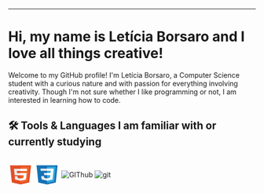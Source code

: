 <!-- - 👋 Hi, I’m @leticiaborsaro
- 👀 I’m interested in anything creative!
- 🌱 I’m currently studying Computer Science in UniCEUB

<!---
leticiaborsaro/leticiaborsaro is a ✨ special ✨ repository because its `README.md` (this file) appears on your GitHub profile.
You can click the Preview link to take a look at your changes.
--->



---

# Hi, my name is Letícia Borsaro and I love all things creative!

Welcome to my GitHub profile! I'm Letícia Borsaro, a Computer Science student with a curious nature and with passion for everything involving creativity. Though I'm not sure whether I like programming or not, I am interested in learning how to code.

## 🛠️ Tools & Languages I am familiar with or currently studying
<div style="display: inline_block"><br>
  <img align="center" alt="HTML" height="40" width="50" src="https://raw.githubusercontent.com/devicons/devicon/master/icons/html5/html5-original.svg">
  <img align="center" alt="CSS" height="40" width="50" src="https://raw.githubusercontent.com/devicons/devicon/master/icons/css3/css3-original.svg">
  <img align="center" alt="GIThub" height="40" width="50" src="https://icongr.am/devicon/github-original-wordmark.svg?size=148&color=a6ff00">
  <img align="center" alt="git" height="40" width="50" src="https://icongr.am/devicon/git-original.svg?size=148&color=2e6dff">
</div>
